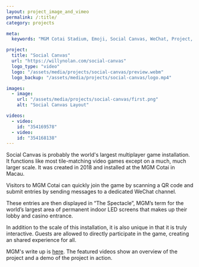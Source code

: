 ```yaml
---
layout: project_image_and_vimeo
permalink: /:title/
category: projects

meta:
  keywords: "MGM Cotai Stadium, Emoji, Social Canvas, WeChat, Project, Software"

project:
  title: "Social Canvas"
  url: "https://willynolan.com/social-canvas"
  logo_type: "video"
  logo: "/assets/media/projects/social-canvas/preview.webm"
  logo_backup: "/assets/media/projects/social-canvas/logo.mp4"

images:
  - image:
    url: "/assets/media/projects/social-canvas/first.png"
    alt: "Social Canvas Layout"

videos:
  - video:
    id: "354169578"
  - video:
    id: "354168138"
---
```

<p>
Social Canvas is probably the world's largest multiplayer game installation.  It functions like most tile-matching video
games except on a much, much larger scale. It was created in 2018 and installed at the MGM Cotai in Macau. 
</p>

<p>
Visitors to MGM Cotai can quickly join the game by scanning a QR code and submit entries by sending messages to a 
dedicated WeChat channel. 
</p>

<p>
These entries are then displayed in “The Spectacle”, MGM’s term for the world’s largest area of permanent indoor LED 
screens that makes up their lobby and casino entrance.
</p>

<p>
In addition to the scale of this installation, it is also unique in that it is truly interactive. Guests are allowed 
to directly participate in the game, creating an shared experience for all.
</p>

<p>
MGM's write up is <a href="https://www.mgm.mo/en/cotai/art/art-tour/collaboration/social-canvas">here</a>. The featured
videos show an overview of the project and a demo of the project in action.
</p>
